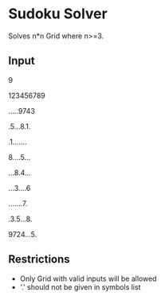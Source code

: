 # Sudoku Solver

Solves n*n Grid where n>=3.


## Input

9

123456789

.....9743

.5...8.1.

.1.......

8....5...

...8.4...

...3....6

.......7.

.3.5...8.

9724...5.

## Restrictions

* Only Grid with valid inputs will be allowed
* '.' should not be given in symbols list

